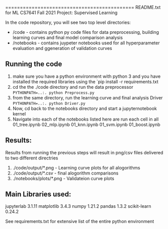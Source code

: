 ============================================
README.txt for ML CS7641 Fall 2021
Project: Supervised Learning

In the code repository, you will see two top level directories:
* /code - contains python py code files for data preprocessing, building learning curves and final model comparison analysis
* /notebooks - contains juypeter notebooks used for all hyperparameter evaluation and ggeneration of validation curves


Running the code
---------------------
1. make sure you have a python environment with python 3 and you have installed the required libraries using the `pip install -r requirements.txt
2. cd the the ./code directory and run the data preprocessor 
     `PYTHONPATH=..:. python Preprocess.py`
3. from the same directory, run the learning curve and final analysis Driver
     `PYTHONPATH=..:. python Driver.py`
4. Now, cd back to the notebooks directory and start a jupyternotebook kernel
5. Navigate into each of the notebooks listed here are run each cell in all
   01_tree.ipynb
   02_mlp.ipynb
   01_knn.ipynb
   01_svm.ipynb
   01_boost.ipynb 

Results:
------------------
Results from running the previous steps will result in png/csv files delivered to two different directries

1.  ./code/output/*.png - Learning curve plots for all alogorithms
2.  ./code/output/*.csv - final alogorithm comparisons
3.  ./notebooks/plots/*.png - Validateion curve plots

Main Libraries used:
-------------------
jupyterlab          3.1.11
matplotlib          3.4.3
numpy               1.21.2
pandas              1.3.2
scikit-learn        0.24.2

See requirements.txt for extensive list of the entire python environment
